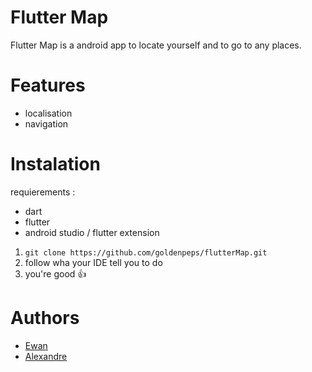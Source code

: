 # Flutter Map
Flutter Map is a android app to locate yourself and to go to any places.

# Features
- localisation
- navigation

# Instalation
requierements :
- dart
- flutter
- android studio / flutter extension
1. ```git clone https://github.com/goldenpeps/flutterMap.git```
2. follow wha your IDE tell you to do 
3. you're good :+1:

# Authors
- [Ewan](https://github.com/goldenpeps)
- [Alexandre](https://github.com/nnaova)
